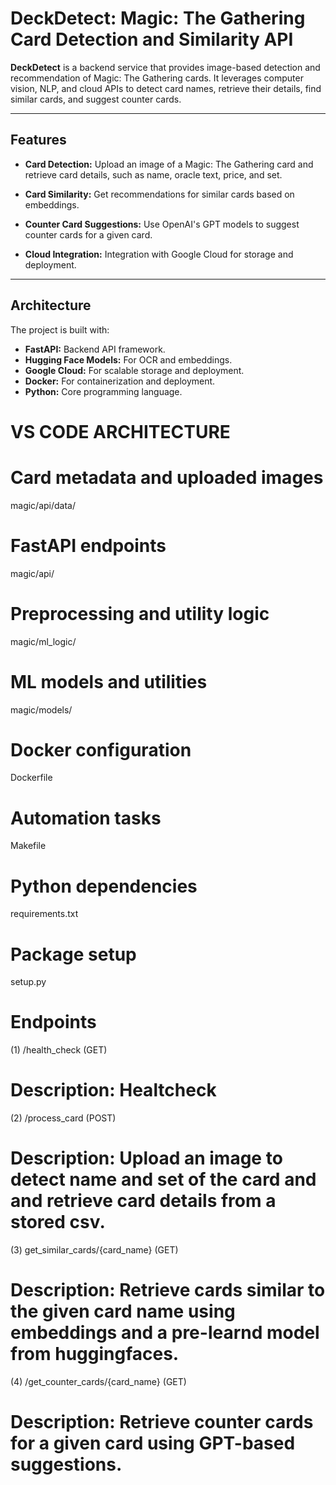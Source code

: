 # DeckDetect: Magic: The Gathering Card Detection and Similarity API

**DeckDetect** is a backend service that provides image-based detection and recommendation of Magic: The Gathering cards. It leverages computer vision, NLP, and cloud APIs to detect card names, retrieve their details, find similar cards, and suggest counter cards.

---

## **Features**
- **Card Detection:**
  Upload an image of a Magic: The Gathering card and retrieve card details, such as name, oracle text, price, and set.

- **Card Similarity:**
  Get recommendations for similar cards based on embeddings.

- **Counter Card Suggestions:**
  Use OpenAI's GPT models to suggest counter cards for a given card.


- **Cloud Integration:**
  Integration with Google Cloud for storage and deployment.

---

## **Architecture**
The project is built with:
- **FastAPI:** Backend API framework.
- **Hugging Face Models:** For OCR and embeddings.
- **Google Cloud:** For scalable storage and deployment.
- **Docker:** For containerization and deployment.
- **Python:** Core programming language.


# VS CODE ARCHITECTURE
# Card metadata and uploaded images
magic/api/data/
# FastAPI endpoints
magic/api/
# Preprocessing and utility logic
magic/ml_logic/
# ML models and utilities
magic/models/
# Docker configuration
Dockerfile
# Automation tasks
Makefile
# Python dependencies
requirements.txt
# Package setup
setup.py


# Endpoints

(1) /health_check (GET)
# Description: Healtcheck

(2) /process_card (POST)
# Description: Upload an image to detect name and set of the card and and retrieve card details from a stored csv.

(3) get_similar_cards/{card_name} (GET)
# Description: Retrieve cards similar to the given card name using embeddings and a pre-learnd model from huggingfaces.

(4) /get_counter_cards/{card_name} (GET)
# Description: Retrieve counter cards for a given card using GPT-based suggestions.
